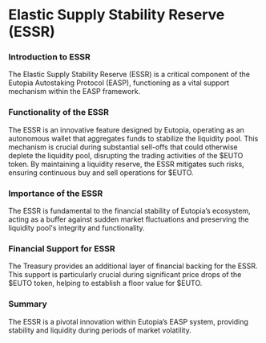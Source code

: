 # Elastic Supply Stability Reserve (ESSR)

### Introduction to ESSR

The Elastic Supply Stability Reserve (ESSR) is a critical component of the Eutopia Autostaking Protocol (EASP), functioning as a vital support mechanism within the EASP framework.

### Functionality of the ESSR

The ESSR is an innovative feature designed by Eutopia, operating as an autonomous wallet that aggregates funds to stabilize the liquidity pool. This mechanism is crucial during substantial sell-offs that could otherwise deplete the liquidity pool, disrupting the trading activities of the $EUTO token. By maintaining a liquidity reserve, the ESSR mitigates such risks, ensuring continuous buy and sell operations for $EUTO.

### Importance of the ESSR

The ESSR is fundamental to the financial stability of Eutopia’s ecosystem, acting as a buffer against sudden market fluctuations and preserving the liquidity pool's integrity and functionality.

### Financial Support for ESSR

The Treasury provides an additional layer of financial backing for the ESSR. This support is particularly crucial during significant price drops of the $EUTO token, helping to establish a floor value for $EUTO.

### Summary

The ESSR is a pivotal innovation within Eutopia’s EASP system, providing stability and liquidity during periods of market volatility.
